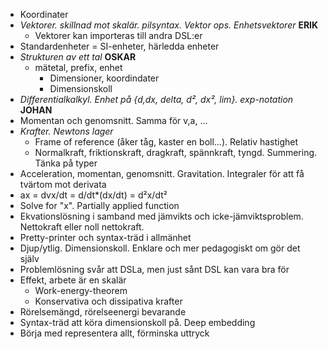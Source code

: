 - Koordinater
- _Vektorer. skillnad mot skalär. pilsyntax. Vektor ops. Enhetsvektorer_ __ERIK__
	- Vektorer kan importeras till andra DSL:er
- Standardenheter = SI-enheter, härledda enheter
- _Strukturen av ett tal_ __OSKAR__
  - mätetal, prefix, enhet
	- Dimensioner, koordindater
	- Dimensionskoll 
- _Differentialkalkyl. Enhet på {d,dx, delta, d², dx², lim}. exp-notation_ __JOHAN__
- Momentan och genomsnitt. Samma för v,a, ...
- _Krafter. Newtons lager_
	- Frame of reference (åker tåg, kaster en boll...). Relativ hastighet
	- Normalkraft, friktionskraft, dragkraft, spännkraft, tyngd. Summering. Tänka på typer
- Acceleration, momentan, genomsnitt. Gravitation. Integraler för att få tvärtom mot derivata
-	ax = dvx/dt = d/dt*(dx/dt) = d²x/dt²
- Solve for "x". Partially applied function
- Ekvationslösning i samband med jämvikts och icke-jämviktsproblem. Nettokraft eller noll nettokraft.
- Pretty-printer och syntax-träd i allmänhet
- Djup/ytlig. Dimensionskoll. Enklare och mer pedagogiskt om gör det själv
- Problemlösning svår att DSLa, men just sånt DSL kan vara bra för
- Effekt, arbete är en skalär
  - Work-energy-theorem
  - Konservativa och dissipativa krafter
- Rörelsemängd, rörelseenergi bevarande
- Syntax-träd att köra dimensionskoll på. Deep embedding
- Börja med representera allt, förminska uttryck

